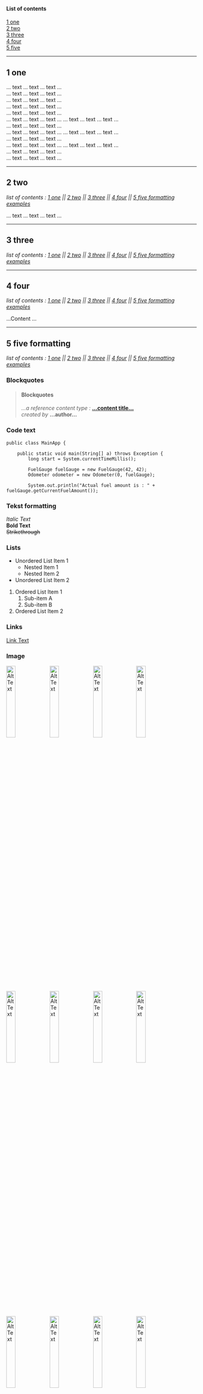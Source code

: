 #### List of contents

[1 one](#1-one)  
[2 two](#2-two)  
[3 three](#3-three)  
[4 four](#4-four)  
[5 five](#5-five-formatting)
___
## 1 one

... text ... text ... text ...  
... text ... text ... text ...  
... text ... text ... text ...  
... text ... text ... text ...  
... text ... text ... text ...  
... text ... text ... text ...
... text ... text ... text ...  
... text ... text ... text ...  
... text ... text ... text ...
... text ... text ... text ...  
... text ... text ... text ...  
... text ... text ... text ...
... text ... text ... text ...  
... text ... text ... text ...  
... text ... text ... text ...


___
## 2 two

*list of contents : [1 one](#1-one) || [2 two](#2-two) || [3 three](#3-three) || [4 four](#4-four) || [5 five formatting examples](#5-five-formatting)*

... text ... text ... text ...

___

## 3 three
*list of contents : [1 one](#1-one) || [2 two](#2-two) || [3 three](#3-three) || [4 four](#4-four) || [5 five formatting examples](#5-five-formatting)*
___

## 4 four
*list of contents : [1 one](#1-one) || [2 two](#2-two) || [3 three](#3-three) || [4 four](#4-four) || [5 five formatting examples](#5-five-formatting)*

...Content ...
___

## 5 five formatting
*list of contents : [1 one](#1-one) || [2 two](#2-two) || [3 three](#3-three) || [4 four](#4-four) || [5 five formatting examples](#5-five-formatting)*


### Blockquotes
> #### Blockquotes
>
> *...a reference content type :*  [**...content title...** ](https://www.udemy.com/course/functional-programming-with-java "Nice content for a start.")  
> *created by* **...author...**

### Code text
~~~
public class MainApp {

    public static void main(String[] a) throws Exception {
        long start = System.currentTimeMillis();

        FuelGauge fuelGauge = new FuelGauge(42, 42);
        Odometer odometer = new Odometer(0, fuelGauge);

        System.out.println("Actual fuel amount is : " + fuelGauge.getCurrentFuelAmount());
~~~


### Tekst formatting
*Italic Text*  
**Bold Text**  
~~Strikethrough~~  

### Lists
- Unordered List Item 1
    - Nested Item 1
    - Nested Item 2
- Unordered List Item 2

1. Ordered List Item 1
    1. Sub-item A
    2. Sub-item B
2. Ordered List Item 2

### Links
[Link Text](https://www.example.com "Link Title")

### Image
<img src="https://logowik.com/content/uploads/images/java-symbol3728.logowik.com.webp" alt="Alt Text" width="22%" height="22%">
<img src="https://hibernate.org/images/hibernate-logo.svg" alt="Alt Text" width="22%" height="22%">
<img src="https://encrypted-tbn0.gstatic.com/images?q=tbn:ANd9GcTWnOEy2mRFa10S8VdzcnoRV5bPXeC2we_QALmi7dpk0A&s" alt="Alt Text" width="22%" height="22%">
<img src="https://encrypted-tbn0.gstatic.com/images?q=tbn:ANd9GcRcd5QTFpkeKL50NMj8SL0xLF1XdfSvEOxy6okdeNeCuQ&s" alt="Alt Text" width="22%" height="22%">
<img src="https://cdn.cookielaw.org/logos/70564414-548a-4286-8ad7-04d95b172a08/e26443c0-68d1-47c8-b8fc-9bc765da2e95/3a159462-db70-43cf-a27d-f602a6baed44/pm-logo-horiz.png" alt="Alt Text" width="22%" height="22%">
<img src="https://scontent.fpoz4-1.fna.fbcdn.net/v/t39.30808-6/430465397_890654353066817_8230256356957334853_n.jpg?_nc_cat=109&ccb=1-7&_nc_sid=5f2048&_nc_ohc=5liP-tXLH3cQ7kNvgHEn_28&_nc_ht=scontent.fpoz4-1.fna&oh=00_AfDe6ljNwYUlsyTodOmbk0KsjyOMJhlo2l7Jno85PDElVQ&oe=663C5EEE" alt="Alt Text" width="22%" height="22%">
<img src="https://www.svgrepo.com/show/303251/mysql-logo.svg" alt="Alt Text" width="22%" height="22%">
<img src="https://avatars.githubusercontent.com/u/874086?s=280&v=4" alt="Alt Text" width="22%" height="22%">
<img src="https://encrypted-tbn0.gstatic.com/images?q=tbn:ANd9GcRuGdj-nnsbO99fN5GHy18xsKeMIeAWy4XDoZDMpoHDNK6X03TG10Iag0aWdSxOiTQfDOU&usqp=CAU" alt="Alt Text" width="22%" height="22%">
<img src="https://www.gitkraken.com/wp-content/uploads/2021/07/GitBashLogo.jpg" alt="Alt Text" width="22%" height="22%">
<img src="https://img1.xenby.com/272/000000.png" alt="Alt Text" width="22%" height="22%">
<img src="https://i0.wp.com/www.beabetterdev.com/wp-content/uploads/2021/01/intellij-519-d4ff21c469.png?fit=519%2C140&ssl=1" alt="Alt Text" width="22%" height="22%">
<img src="https://about.codecov.io/wp-content/uploads/2020/11/jacoco-logo.png" alt="Alt Text" width="22%" height="22%">
<img src="https://logowik.com/content/uploads/images/maven-apache3537.jpg" alt="Alt Text" width="22%" height="22%">
<img src="" alt="Alt Text" width="22%" height="22%">
<img src="" alt="Alt Text" width="22%" height="22%">
<img src="https://spng.pngfind.com/pngs/s/53-535670_spring-framework-logo-spring-boot-hd-png-download.png" alt="Alt Text" width="22%" height="22%">




### To do list

- [x] Write the press release
- [ ] Update the website
- [ ] Contact the media 

### Table

| No. | coumn 1 header                                                                                        | column 2 header    |
|-----|-------------------------------------------------------------------------------------------------------|--------------------|
| 1   | column 1 content                                                                                      | column 2 content   |
| 2   | column 1 content                                                                                      | column 2 content  |



